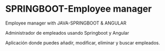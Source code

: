# SPRINGBOOT-Employee manager
 Employee manager with JAVA-SPRINGBOOT & ANGULAR

   Administrador de empleados usando Springboot y Angular

   Aplicación donde puedes añadir, modificar, eliminar y buscar empleados.
